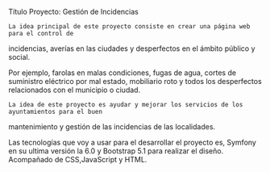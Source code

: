 Título Proyecto: Gestión de Incidencias

    La idea principal de este proyecto consiste en crear una página web para el control de 
incidencias, averías en las ciudades y desperfectos en el ámbito público y social.

Por ejemplo, farolas en malas condiciones, fugas de agua, cortes de suministro 
eléctrico por mal estado, mobiliario roto y todos los desperfectos relacionados con el 
municipio o ciudad.

    La idea de este proyecto es ayudar y mejorar los servicios de los ayuntamientos para el buen 
mantenimiento y gestión de las incidencias de las localidades.

Las tecnologías que voy a usar para el desarrollar el proyecto es, Symfony en su ultima versión la 6.0 y Bootstrap 5.1 para realizar el diseño. Acompañado de CSS,JavaScript y HTML.